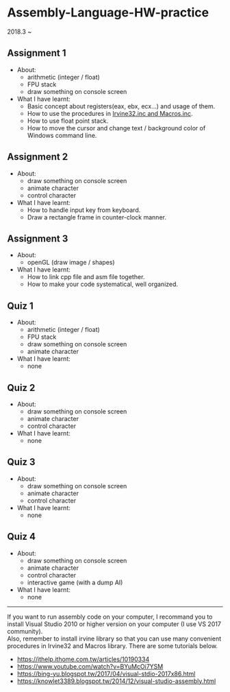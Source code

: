 # Assembly-Language-HW-practice

2018.3 ~

## Assignment 1
- About:
  - arithmetic (integer / float)
  - FPU stack
  - draw something on console screen
- What I have learnt:
  - Basic concept about registers(eax, ebx, ecx...) and usage of them.
  - How to use the procedures in [Irvine32.inc and Macros.inc](http://programming.msjc.edu/asm/help/index.html).
  - How to use float point stack.
  - How to move the cursor and change text / background color of Windows command line.
  
## Assignment 2
- About:
  - draw something on console screen
  - animate character
  - control character
- What I have learnt:
  - How to handle input key from keyboard.
  - Draw a rectangle frame in counter-clock manner.
  
## Assignment 3
- About:
  - openGL (draw image / shapes)
- What I have learnt:
  - How to link cpp file and asm file together.
  - How to make your code systematical, well organized.
  
## Quiz 1
- About:
  - arithmetic (integer / float)
  - FPU stack
  - draw something on console screen
  - animate character
- What I have learnt:
  - none
 
## Quiz 2
- About:
  - draw something on console screen
  - animate character
  - control character
- What I have learnt:
  - none
  
## Quiz 3
- About:
  - draw something on console screen
  - animate character
  - control character
- What I have learnt:
  - none
 
## Quiz 4
- About:
  - draw something on console screen
  - animate character
  - control character
  - interactive game (with a dump AI)
- What I have learnt:
  - none
  
---

If you want to run assembly code on your computer, I recommand you to install Visual Studio 2010 or higher version on your computer (I use VS 2017 community).  
Also, remember to install irvine library so that you can use many convenient procedures in Irvine32 and Macros library.
There are some tutorials below.
- https://ithelp.ithome.com.tw/articles/10190334
- https://www.youtube.com/watch?v=BYuMcOi7YSM
- https://bing-yu.blogspot.tw/2017/04/visual-stdio-2017x86.html
- https://knowlet3389.blogspot.tw/2014/12/visual-studio-assembly.html
